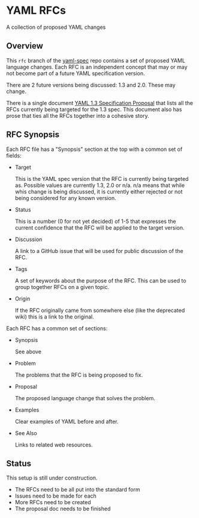YAML RFCs
=========

A collection of proposed YAML changes

## Overview

This `rfc` branch of the [yaml-spec](https://github.com/yaml/yaml-spec/) repo contains a set of proposed YAML language changes.
Each RFC is an independent concept that may or may not become part of a future YAML specification version.

There are 2 future versions being discussed: 1.3 and 2.0.
These may change.

There is a single document [YAML 1.3 Specification Proposal](https://github.com/yaml/yaml-spec/blob/spec-1.3/YAML-1-3-Spec-Proposal.md) that lists all the RFCs currently being targeted for the 1.3 spec.
This document also has prose that ties all the RFCs together into a cohesive story.

## RFC Synopsis

Each RFC file has a "Synopsis" section at the top with a common set of fields:

* Target

  This is the YAML spec version that the RFC is currently being targeted as.
  Possible values are currently 1.3, 2.0 or n/a.
  n/a means that while whis change is being discussed, it is currently either rejected or not being considered for any known version.

* Status

  This is a number (0 for not yet decided) of 1-5 that expresses the current confidence that the RFC will be applied to the target version.

* Discussion

  A link to a GitHub issue that will be used for public discussion of the RFC.

* Tags

  A set of keywords about the purpose of the RFC.
  This can be used to group together RFCs on a given topic.

* Origin

  If the RFC originally came from somewhere else (like the deprecated wiki) this is a link to the original.

Each RFC has a common set of sections:

* Synopsis

  See above

* Problem

  The problems that the RFC is being proposed to fix.

* Proposal

  The proposed language change that solves the problem.

* Examples

  Clear examples of YAML before and after.

* See Also

  Links to related web resources.

## Status

This setup is still under construction.

* The RFCs need to be all put into the standard form
* Issues need to be made for each
* More RFCs need to be created
* The proposal doc needs to be finished
